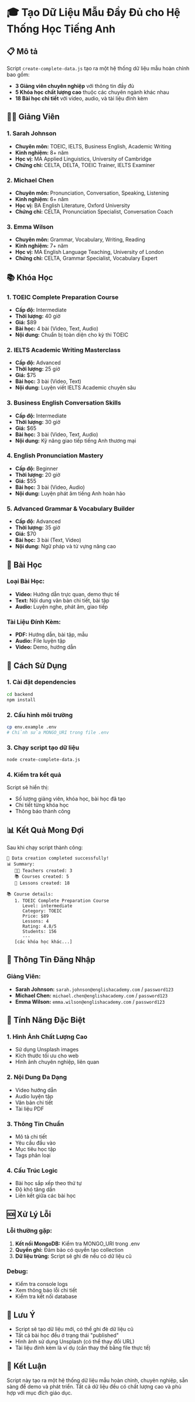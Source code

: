 # 🎓 Tạo Dữ Liệu Mẫu Đầy Đủ cho Hệ Thống Học Tiếng Anh

## 📋 Mô tả

Script `create-complete-data.js` tạo ra một hệ thống dữ liệu mẫu hoàn chỉnh bao gồm:

- **3 Giảng viên chuyên nghiệp** với thông tin đầy đủ
- **5 Khóa học chất lượng cao** thuộc các chuyên ngành khác nhau
- **18 Bài học chi tiết** với video, audio, và tài liệu đính kèm

## 👨‍🏫 Giảng Viên

### 1. Sarah Johnson
- **Chuyên môn:** TOEIC, IELTS, Business English, Academic Writing
- **Kinh nghiệm:** 8+ năm
- **Học vị:** MA Applied Linguistics, University of Cambridge
- **Chứng chỉ:** CELTA, DELTA, TOEIC Trainer, IELTS Examiner

### 2. Michael Chen
- **Chuyên môn:** Pronunciation, Conversation, Speaking, Listening
- **Kinh nghiệm:** 6+ năm
- **Học vị:** BA English Literature, Oxford University
- **Chứng chỉ:** CELTA, Pronunciation Specialist, Conversation Coach

### 3. Emma Wilson
- **Chuyên môn:** Grammar, Vocabulary, Writing, Reading
- **Kinh nghiệm:** 7+ năm
- **Học vị:** MA English Language Teaching, University of London
- **Chứng chỉ:** CELTA, Grammar Specialist, Vocabulary Expert

## 📚 Khóa Học

### 1. TOEIC Complete Preparation Course
- **Cấp độ:** Intermediate
- **Thời lượng:** 40 giờ
- **Giá:** $89
- **Bài học:** 4 bài (Video, Text, Audio)
- **Nội dung:** Chuẩn bị toàn diện cho kỳ thi TOEIC

### 2. IELTS Academic Writing Masterclass
- **Cấp độ:** Advanced
- **Thời lượng:** 25 giờ
- **Giá:** $75
- **Bài học:** 3 bài (Video, Text)
- **Nội dung:** Luyện viết IELTS Academic chuyên sâu

### 3. Business English Conversation Skills
- **Cấp độ:** Intermediate
- **Thời lượng:** 30 giờ
- **Giá:** $65
- **Bài học:** 3 bài (Video, Text, Audio)
- **Nội dung:** Kỹ năng giao tiếp tiếng Anh thương mại

### 4. English Pronunciation Mastery
- **Cấp độ:** Beginner
- **Thời lượng:** 20 giờ
- **Giá:** $55
- **Bài học:** 3 bài (Video, Audio)
- **Nội dung:** Luyện phát âm tiếng Anh hoàn hảo

### 5. Advanced Grammar & Vocabulary Builder
- **Cấp độ:** Advanced
- **Thời lượng:** 35 giờ
- **Giá:** $70
- **Bài học:** 3 bài (Text, Video)
- **Nội dung:** Ngữ pháp và từ vựng nâng cao

## 📖 Bài Học

### Loại Bài Học:
- **Video:** Hướng dẫn trực quan, demo thực tế
- **Text:** Nội dung văn bản chi tiết, bài tập
- **Audio:** Luyện nghe, phát âm, giao tiếp

### Tài Liệu Đính Kèm:
- **PDF:** Hướng dẫn, bài tập, mẫu
- **Audio:** File luyện tập
- **Video:** Demo, hướng dẫn

## 🚀 Cách Sử Dụng

### 1. Cài đặt dependencies
```bash
cd backend
npm install
```

### 2. Cấu hình môi trường
```bash
cp env.example .env
# Chỉnh sửa MONGO_URI trong file .env
```

### 3. Chạy script tạo dữ liệu
```bash
node create-complete-data.js
```

### 4. Kiểm tra kết quả
Script sẽ hiển thị:
- Số lượng giảng viên, khóa học, bài học đã tạo
- Chi tiết từng khóa học
- Thông báo thành công

## 📊 Kết Quả Mong Đợi

Sau khi chạy script thành công:

```
🎉 Data creation completed successfully!
📊 Summary:
   👨‍🏫 Teachers created: 3
   📚 Courses created: 5
   📖 Lessons created: 18

📚 Course details:
   1. TOEIC Complete Preparation Course
      Level: intermediate
      Category: TOEIC
      Price: $89
      Lessons: 4
      Rating: 4.8/5
      Students: 156
      ---
   [các khóa học khác...]
```

## 🔐 Thông Tin Đăng Nhập

### Giảng Viên:
- **Sarah Johnson:** `sarah.johnson@englishacademy.com` / `password123`
- **Michael Chen:** `michael.chen@englishacademy.com` / `password123`
- **Emma Wilson:** `emma.wilson@englishacademy.com` / `password123`

## 🎯 Tính Năng Đặc Biệt

### 1. Hình Ảnh Chất Lượng Cao
- Sử dụng Unsplash images
- Kích thước tối ưu cho web
- Hình ảnh chuyên nghiệp, liên quan

### 2. Nội Dung Đa Dạng
- Video hướng dẫn
- Audio luyện tập
- Văn bản chi tiết
- Tài liệu PDF

### 3. Thông Tin Chuẩn
- Mô tả chi tiết
- Yêu cầu đầu vào
- Mục tiêu học tập
- Tags phân loại

### 4. Cấu Trúc Logic
- Bài học sắp xếp theo thứ tự
- Độ khó tăng dần
- Liên kết giữa các bài học

## 🆘 Xử Lý Lỗi

### Lỗi thường gặp:
1. **Kết nối MongoDB:** Kiểm tra MONGO_URI trong .env
2. **Quyền ghi:** Đảm bảo có quyền tạo collection
3. **Dữ liệu trùng:** Script sẽ ghi đè nếu có dữ liệu cũ

### Debug:
- Kiểm tra console logs
- Xem thông báo lỗi chi tiết
- Kiểm tra kết nối database

## 📝 Lưu Ý

- Script sẽ tạo dữ liệu mới, có thể ghi đè dữ liệu cũ
- Tất cả bài học đều ở trạng thái "published"
- Hình ảnh sử dụng Unsplash (có thể thay đổi URL)
- Tài liệu đính kèm là ví dụ (cần thay thế bằng file thực tế)

## 🎉 Kết Luận

Script này tạo ra một hệ thống dữ liệu mẫu hoàn chỉnh, chuyên nghiệp, sẵn sàng để demo và phát triển. Tất cả dữ liệu đều có chất lượng cao và phù hợp với mục đích giáo dục.
